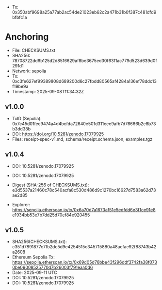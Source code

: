 - Tx: 0x350abf9698a25a77ab2ac54de21023eb62c2a471b31b0f387c481dfd9bfbfc1a
# Anchoring

- File: CHECKSUMS.txt
- SHA256: 78708722dd6b125d2d8516629af8be3675ed30f63f1ac779d523d639d0f291d1
- Network: sepolia
- Tx: 0xc3fe627ef99389808d689200d6c27fbdd80565af4284a136ef78ddc13f19be9a
- Timestamp: 2025-09-08T11:34:32Z

## v1.0.0
- TxID (Sepolia): 0x7c45d01fec9474a4d4bcfda72640e501d311eee9afb7d76666b2e8b73b3dd38b
- DOI: https://doi.org/10.5281/zenodo.17079925
- Files: receipt-spec-v1.md, schema/receipt.schema.json, examples.tgz

## v1.0.4
- DOI: 10.5281/zenodo.17079925

- DOI: 10.5281/zenodo.17079925

- Digest (SHA-256 of CHECKSUMS.txt): e3d5537a21460c78c540acfa8c530d486d9c1270bc16627d7583a62d73ae2d85
- Explorer: https://sepolia.etherscan.io/tx/0x6a70d7a1673af51e5edfdd6e3f1ce91e8e1934bb53e7b7dd25d70ef84e920455

## v1.0.5
- SHA256(CHECKSUMS.txt): c351d7891877c7fb2dc5d9e4254515c345715880a48acfae92f88743b42a2608
- Ethereum Sepolia Tx: https://sepolia.etherscan.io/tx/0x69d05d76bbe43f296ddf3742fa38f0730be09008525770d7b26003f791eaa0d6
- Date: 2025-09-11 UTC
- DOI: 10.5281/zenodo.17079925
- DOI: 10.5281/zenodo.17079925
